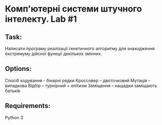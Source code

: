 Комп'ютерні системи штучного інтелекту. Lab #1
=====

Task:
-----
Написати програму реалізації генетичного алгоритму для знаходження екстремуму дійсної функції декількох змінних.

Options:
-----
Спосіб кодування -  бінарні рядки
Кроссовер – двоточковий
Мутація – випадкова
Відбір – турнірний + елітизм
Заміщення – нащадки заміщають батьків

Requirements:
-----
Python 3
